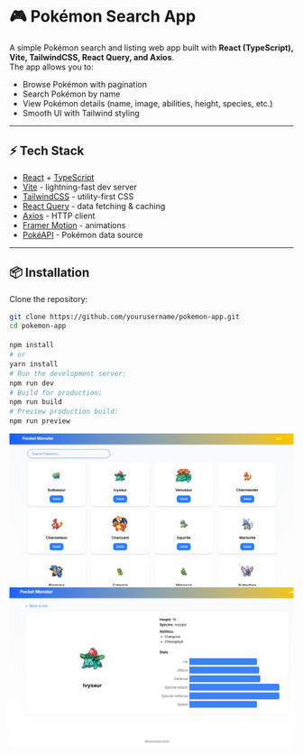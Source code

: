 # 🎮 Pokémon Search App

A simple Pokémon search and listing web app built with **React (TypeScript), Vite, TailwindCSS, React Query, and Axios**.  
The app allows you to:

- Browse Pokémon with pagination
- Search Pokémon by name
- View Pokémon details (name, image, abilities, height, species, etc.)
- Smooth UI with Tailwind styling

---

## ⚡ Tech Stack

- [React](https://reactjs.org/) + [TypeScript](https://www.typescriptlang.org/)
- [Vite](https://vitejs.dev/) - lightning-fast dev server
- [TailwindCSS](https://tailwindcss.com/) - utility-first CSS
- [React Query](https://tanstack.com/query/latest) - data fetching & caching
- [Axios](https://axios-http.com/) - HTTP client
- [Framer Motion](https://www.framer.com/motion/) - animations
- [PokéAPI](https://pokeapi.co/) - Pokémon data source

---

## 📦 Installation

Clone the repository:

```bash
git clone https://github.com/yourusername/pokemon-app.git
cd pokemon-app

npm install
# or
yarn install
# Run the development server:
npm run dev
# Build for production:
npm run build
# Preview production build:
npm run preview
```
<!-- previeww -->

![alt text](image.png)
![alt text](image-1.png)